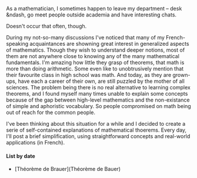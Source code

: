 As a mathematician, I sometimes happen to leave my department &ndash; desk &ndash, go meet people outside academia and have interesting chats.

Doesn't occur that often, though.

During my not-so-many discussions I've noticed that many of my French-speaking acquaintances are showning great interest in generalized aspects of mathematics. Though they wish to understand deeper notions, most of them are not anywhere close to knowing any of the many mathematical fundamentals. I'm amazing how little they grasp of theorems, that math is more than doing arithmetic. Some even like to  unobtrusively mention that their favourite class in high school was math. And today, as they are grown-ups, have each a career of their own, are still puzzled by the mother of all sciences. The problem being there is no real alternative to learning complex theorems, and I found myself many times unable to explain some concepts because of the gap between high-level mathematics and the non-existance of simple and aphoristic vocabulary. So people compromised on math being out of reach for the common people.

I've been thinking about this situation for a while and I decided to create a serie of self-contained explanations of mathematical thoerems. Every day, I'll post a brief simplification, using straightforward concepts and real-world applications (in French).

#### List by date

* [Théorème de Brauer](Théorème de Bauer)